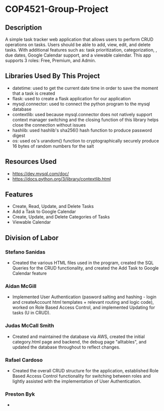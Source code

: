 # COP4521-Group-Project
## Description
A simple task tracker web application that allows users to perform CRUD operations on tasks. Users should be able to add, view, edit, and delete tasks. With additional features such as: task prioritization, categorization, , due dates, Google Calendar support, and a viewable calendar. This app supports 3 roles: Free, Premium, and Admin.
## Libraries Used By This Project
* datetime: used to get the current date time in order to save the moment that a task is created
* flask: used to create a flask application for our application
* mysql.connector: used to connect the python program to the mysql database
* contextlib: used because mysql.connector does not natively support context manager switching and the closing function of this library helps close the connection without issues
* hashlib: used hashlib's sha256() hash function to produce password digest
* os: used os's urandom() function to cryptographically securely produce 16 bytes of random numbers for the salt
## Resources Used
* https://dev.mysql.com/doc/
* https://docs.python.org/3/library/contextlib.html
## Features
* Create, Read, Update, and Delete Tasks
* Add a Task to Google Calendar
* Create, Update, and Delete Categories of Tasks
* Viewable Calendar
## Division of Labor
### Stefano Sanidas
* Created the various HTML files used in the program, created the SQL Queries for the CRUD functionality, and created the Add Task to Google Calendar feature
### Aidan McGill
* Implemented User Authentication (pasword salting and hashing - login and createAccount html templates + relevant routing and logic code), worked on Role Based Access Control, and implemented Updating for tasks (U in CRUD).
### Judas McCall Smith
* Created and maintained the database via AWS, created the initial category.html page and backend, the debug page "alltables", and updated the database throughout to reflect changes. 
### Rafael Cardoso
* Created the overall CRUD structure for the application, established Role Based Access Control functionality for switching between roles and lightly assisted with the implementation of User Authentication. 
### Preston Byk
*
